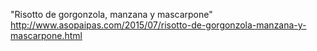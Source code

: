 "Risotto de gorgonzola, manzana y mascarpone"	http://www.asopaipas.com/2015/07/risotto-de-gorgonzola-manzana-y-mascarpone.html
